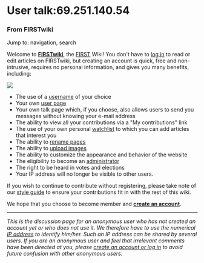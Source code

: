 # User talk:69.251.140.54

### From FIRSTwiki

Jump to: navigation, search

Welcome to **[FIRSTwiki](FIRSTwiki "FIRSTwiki" )**, the
[FIRST](first) Wiki! You don't have to [log
in](Special:Userlogin "Special:Userlogin" ) to read or edit
articles on FIRSTwiki, but creating an account is quick, free and non-
intrusive, requires no personal information, and gives you many benefits,
including:

[![](/media/1/10/FIRST_logo.gif)](Image:FIRST_logo.gif "" )

  * The use of a [username](http://www.wikipedia.org/wiki/Wikipedia:Username "wikipedia:Wikipedia:Username" ) of your choice 
  * Your own [user page](http://www.wikipedia.org/wiki/Wikipedia:user_page "wikipedia:Wikipedia:user_page" )
  * Your own talk page which, if you choose, also allows users to send you messages without knowing your e-mail address 
  * The ability to view all your contributions via a "My contributions" link 
  * The use of your own personal [watchlist](http://www.wikipedia.org/wiki/Wikipedia:Watchlist "wikipedia:Wikipedia:Watchlist" ) to which you can add articles that interest you 
  * The ability to [rename pages](http://www.wikipedia.org/wiki/Wikipedia:How_to_rename_a_page "wikipedia:Wikipedia:How_to_rename_a_page" )
  * The ability to [upload images](Special:Upload "Special:Upload" )
  * The ability to customize the appearance and behavior of the website 
  * The eligibility to become an [administrator](FIRSTwiki:Administrators "FIRSTwiki:Administrators" )
  * The right to be heard in votes and elections 
  * Your IP address will no longer be visible to other users. 

If you wish to continue to contribute without registering, please take note of
our [style guide](FIRSTwiki:Style_guide "FIRSTwiki:Style guide" )
to ensure your contributions fit in with the rest of this wiki.

We hope that you choose to become member and  **[create an
account](Special:Userlogin "Special:Userlogin" )**.

  

* * *

_This is the discussion page for an anonymous user who has not created an
account yet or who does not use it. We therefore have to use the numerical [IP
address](http://www.wikipedia.org/wiki/IP_address "wikipedia:IP_address" ) to
identify him/her. Such an IP address can be shared by several users. If you
are an anonymous user and feel that irrelevant comments have been directed at
you, please [create an account or log in](Special:Userlogin
"Special:Userlogin" ) to avoid future confusion with other anonymous users._

